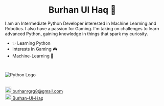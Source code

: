 <h1 align="center">Burhan Ul Haq 👋</h1>

I am an Intermediate Python Developer interested in Machine Learning and Robotics. I also have a passion for Gaming. I'm taking on challenges to learn advanced Python, gaining knowledge in things that spark my curiosity.

+ ✨ Learning Python
+ Interests in Gaming 🎮
+ Machine-Learning 🧠

<br>

![Python Logo](https://upload.wikimedia.org/wikipedia/commons/c/c3/Python-logo-notext.svg)

<br>

<a href="mailto:burhanrgrg8@gmail.com">
  <img src="https://upload.wikimedia.org/wikipedia/commons/4/4e/Gmail_Icon.svg" alt="Gmail Logo" width="20" height="20"/>
  burhanrgrg8@gmail.com
</a>

<br>

<a href="https://www.linkedin.com/in/burhan-ul-haqq">
  <img src="https://upload.wikimedia.org/wikipedia/commons/c/ca/LinkedIn_logo_initials.png" alt="LinkedIn Logo" width="20" height="20"/>
  Burhan-Ul-Haq
</a>
